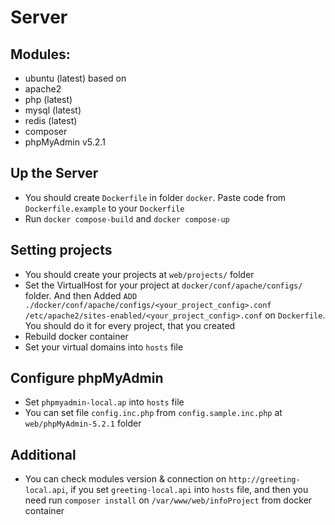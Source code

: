 # Server

## Modules:
- ubuntu (latest) based on
- apache2
- php (latest)
- mysql (latest)
- redis (latest)
- composer
- phpMyAdmin v5.2.1

## Up the Server

- You should create `Dockerfile` in folder `docker`. Paste code from `Dockerfile.example` to your `Dockerfile`
- Run `docker compose-build` and `docker compose-up`

## Setting projects

- You should create your projects at `web/projects/` folder
- Set the VirtualHost for your project at `docker/conf/apache/configs/` folder. And then Added `ADD ./docker/conf/apache/configs/<your_project_config>.conf /etc/apache2/sites-enabled/<your_project_config>.conf` on `Dockerfile`. You should do it for every project, that you created
- Rebuild docker container
- Set your virtual domains into `hosts` file

## Configure phpMyAdmin

- Set `phpmyadmin-local.ap` into `hosts` file
- You can set file `config.inc.php` from `config.sample.inc.php` at `web/phpMyAdmin-5.2.1` folder

## Additional
- You can check modules version & connection on `http://greeting-local.api`, if you set `greeting-local.api` into `hosts` file, and then you need run `composer install` on `/var/www/web/infoProject` from docker container

